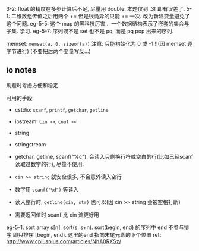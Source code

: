 3-2: float 的精度在多步计算后不足, 尽量用 double. 本题仅到 .3f 即有误差了.
5-1: 二维数组传值之后用两个 += 但是很诡异的只能 += 一次. 改为新建变量避免了这个问题.
eg-5-5: 这个 map 的黑科技厉害... 一个数据结构表示了嵌套的集合与子集. 学习.
eg-5-7: 序列既不是 set 也不是 pq, 而是 pq pop 出来的序列.

memset: `memset(a, 0, sizeof(a))` 注意: 只能初始化为 0 或 -1 !!(因 memset 逐字节进行) (不要把后两个变量写反...)

## io notes

刷题时考虑方便和稳定

可用的手段:

- cstdio: `scanf`, `printf`, `getchar`, `getline`
- iostream: `cin >>`, `cout <<`
- string
- stringstream

- getchar, getline, scanf("%c"): 会读入只剩换行符或空白的行(比如已经scanf读取过数字的行), 尽量不使用.
- `cin >> string` 就安全很多, 不会意外读入空行
- 数字用 `scanf("%d")` 等读入
- 读入整行时, `getline(cin, str)` 也可以(因 cin >> string 会被空格打断)
- 需要返回值时 scanf 比 cin 流更好用

eg-5-1: sort array s[n]: sort(s, s+n). sort(begin, end) 的序列中 end 不参与排序
即只排序 [begin, end). 这里的end 指向末尾元素的下个位置
ref: http://www.cplusplus.com/articles/NhA0RXSz/
